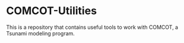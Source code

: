 # COMCOT-Utilities
This is a repository that contains useful tools to work with COMCOT, a Tsunami modeling program.
